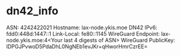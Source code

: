 # dn42_info
ASN: 4242422021
Hostname: lax-node.ykis.moe
DN42 IPv6: fdd0:448d:1447::1
Link-Local: fe80::1145
WireGuard Endpoint: lax-node.ykis.moe:4<Your last 4 digests of ASN>
WireGuard PublicKey: lDPGJPvwoD5PdaDhL0NgNEb1evJKr+qHworHmrCzrEE=
